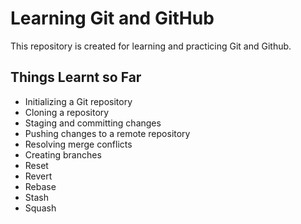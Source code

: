 # Learning Git and GitHub

This repository is created for learning and practicing Git and Github.

## Things Learnt so Far

- Initializing a Git repository
- Cloning a repository
- Staging and committing changes
- Pushing changes to a remote repository
- Resolving merge conflicts
- Creating branches
- Reset
- Revert
- Rebase
- Stash
- Squash
